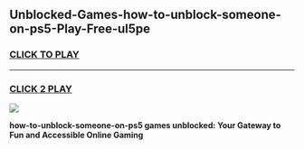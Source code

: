 
## Unblocked-Games-how-to-unblock-someone-on-ps5-Play-Free-ul5pe
<h3>
<a href="https://premium76.site?title=how-to-unblock-someone-on-ps5&ref=21A">CLICK TO PLAY</a></h3>
<hr>

<h3>
<a href="https://premium76.site?title=how-to-unblock-someone-on-ps5&ref=21A">CLICK 2 PLAY</a>
  
</h3>

<a href="https://premium76.site?title=how-to-unblock-someone-on-ps5&ref=21A"><img src="https://clearcache.store/games.png"></a>


**how-to-unblock-someone-on-ps5 games unblocked: Your Gateway to Fun and Accessible Online Gaming**

